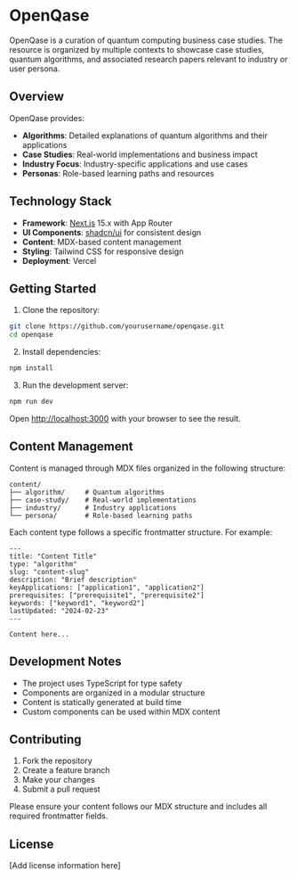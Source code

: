 # OpenQase

OpenQase is a curation of quantum computing business case studies. The resource is organized by multiple contexts to showcase case studies, quantum algorithms, and associated research papers relevant to industry or user persona.

## Overview

OpenQase provides:
- **Algorithms**: Detailed explanations of quantum algorithms and their applications
- **Case Studies**: Real-world implementations and business impact
- **Industry Focus**: Industry-specific applications and use cases
- **Personas**: Role-based learning paths and resources

## Technology Stack

- **Framework**: [Next.js](https://nextjs.org) 15.x with App Router
- **UI Components**: [shadcn/ui](https://ui.shadcn.com/) for consistent design
- **Content**: MDX-based content management
- **Styling**: Tailwind CSS for responsive design
- **Deployment**: Vercel

## Getting Started

1. Clone the repository:
```bash
git clone https://github.com/yourusername/openqase.git
cd openqase
```

2. Install dependencies:
```bash
npm install
```

3. Run the development server:
```bash
npm run dev
```

Open [http://localhost:3000](http://localhost:3000) with your browser to see the result.

## Content Management

Content is managed through MDX files organized in the following structure:
```
content/
├── algorithm/     # Quantum algorithms
├── case-study/    # Real-world implementations
├── industry/      # Industry applications
└── persona/       # Role-based learning paths
```

Each content type follows a specific frontmatter structure. For example:

```mdx
---
title: "Content Title"
type: "algorithm"
slug: "content-slug"
description: "Brief description"
keyApplications: ["application1", "application2"]
prerequisites: ["prerequisite1", "prerequisite2"]
keywords: ["keyword1", "keyword2"]
lastUpdated: "2024-02-23"
---

Content here...
```

## Development Notes

- The project uses TypeScript for type safety
- Components are organized in a modular structure
- Content is statically generated at build time
- Custom components can be used within MDX content

## Contributing

1. Fork the repository
2. Create a feature branch
3. Make your changes
4. Submit a pull request

Please ensure your content follows our MDX structure and includes all required frontmatter fields.

## License

[Add license information here]

